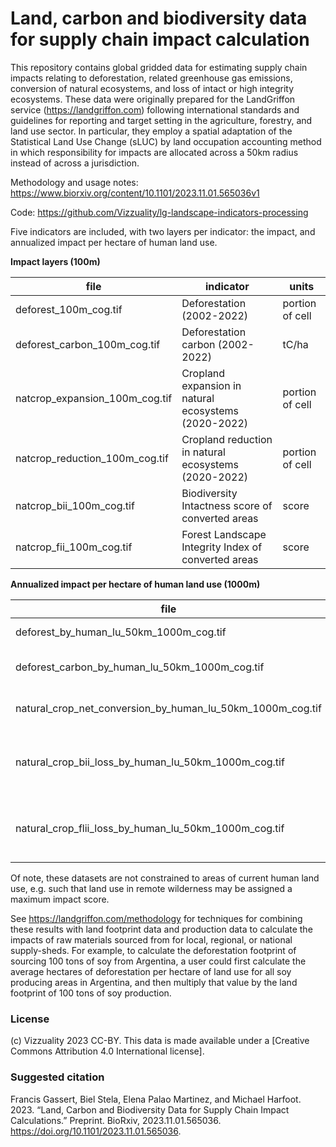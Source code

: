 # Land, carbon and biodiversity data for supply chain impact calculation

This repository contains global gridded data for estimating supply chain impacts relating to deforestation, related greenhouse gas emissions, conversion of natural ecosystems, and loss of intact or high integrity ecosystems. These data were originally prepared for the LandGriffon service (https://landgriffon.com) following international standards and guidelines for reporting and target setting in the agriculture, forestry, and land use sector. In particular, they employ a spatial adaptation of the Statistical Land Use Change (sLUC) by land occupation accounting method in which responsibility for impacts are allocated across a 50km radius instead of across a jurisdiction.

Methodology and usage notes: https://www.biorxiv.org/content/10.1101/2023.11.01.565036v1

Code: https://github.com/Vizzuality/lg-landscape-indicators-processing

Five indicators are included, with two layers per indicator: the impact, and annualized impact per hectare of human land use.

**Impact layers (100m)**

| file | indicator | units |
| --- | --- | --- |
| deforest_100m_cog.tif | Deforestation (2002-2022) | portion of cell |
| deforest_carbon_100m_cog.tif | Deforestation carbon (2002-2022) | tC/ha |
| natcrop_expansion_100m_cog.tif | Cropland expansion in natural ecosystems (2020-2022) | portion of cell |
| natcrop_reduction_100m_cog.tif | Cropland reduction in natural ecosystems (2020-2022) | portion of cell |
| natcrop_bii_100m_cog.tif | Biodiversity Intactness score of converted areas | score |
| natcrop_fii_100m_cog.tif | Forest Landscape Integrity Index of converted areas | score |

**Annualized impact per hectare of human land use (1000m)**

| file | indicator | units |
| --- | --- | --- |
| deforest_by_human_lu_50km_1000m_cog.tif | Deforestation | ha/yr / haLU |
| deforest_carbon_by_human_lu_50km_1000m_cog.tif | Deforestation carbon emissions | tCO2/yr / haLU |
| natural_crop_net_conversion_by_human_lu_50km_1000m_cog.tif | Net cropland expansion in natural lands | ha/yr / haLU |
| natural_crop_bii_loss_by_human_lu_50km_1000m_cog.tif | Loss of forest integrity to cropland expansion | score / haLU |
| natural_crop_flii_loss_by_human_lu_50km_1000m_cog.tif | Loss of biodiversity intactness to cropland expansion | score / haLU |

Of note, these datasets are not constrained to areas of current human land use, e.g. such that land use in remote wilderness may be assigned a maximum impact score.

See https://landgriffon.com/methodology for techniques for combining these results with land footprint data and production data to calculate the impacts of raw materials sourced from for local, regional, or national supply-sheds. For example, to calculate the deforestation footprint of sourcing 100 tons of soy from Argentina, a user could first calculate the average hectares of deforestation per hectare of land use for all soy producing areas in Argentina, and then multiply that value by the land footprint of 100 tons of soy production.

### License

(c) Vizzuality 2023 CC-BY. This data is made available under a [Creative Commons Attribution 4.0 International license].

### Suggested citation

Francis Gassert, Biel Stela, Elena Palao Martinez, and Michael Harfoot. 2023. “Land, Carbon and Biodiversity Data for Supply Chain Impact Calculations.” Preprint. BioRxiv, 2023.11.01.565036. https://doi.org/10.1101/2023.11.01.565036.
